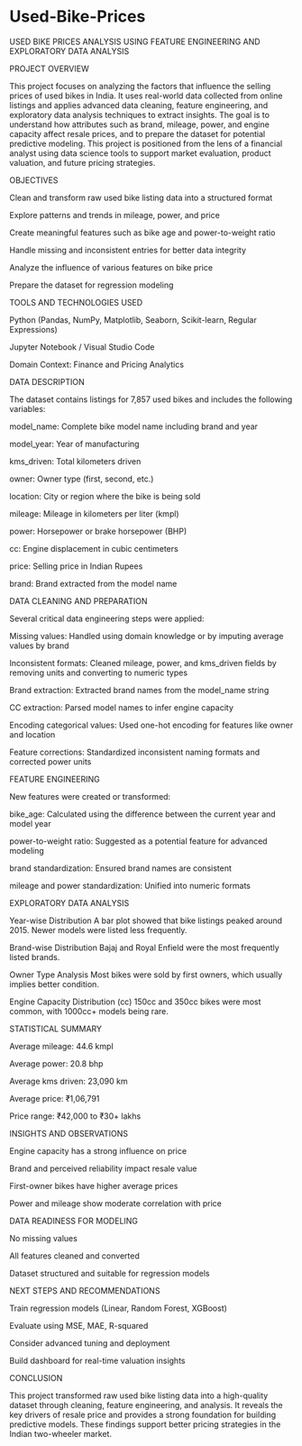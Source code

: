 # Used-Bike-Prices

USED BIKE PRICES ANALYSIS USING FEATURE ENGINEERING AND EXPLORATORY DATA ANALYSIS

PROJECT OVERVIEW

This project focuses on analyzing the factors that influence the selling prices of used bikes in India. It uses real-world data collected from online listings and applies advanced data cleaning, feature engineering, and exploratory data analysis techniques to extract insights. The goal is to understand how attributes such as brand, mileage, power, and engine capacity affect resale prices, and to prepare the dataset for potential predictive modeling.
This project is positioned from the lens of a financial analyst using data science tools to support market evaluation, product valuation, and future pricing strategies.

OBJECTIVES

Clean and transform raw used bike listing data into a structured format

Explore patterns and trends in mileage, power, and price

Create meaningful features such as bike age and power-to-weight ratio

Handle missing and inconsistent entries for better data integrity

Analyze the influence of various features on bike price

Prepare the dataset for regression modeling


TOOLS AND TECHNOLOGIES USED

Python (Pandas, NumPy, Matplotlib, Seaborn, Scikit-learn, Regular Expressions)

Jupyter Notebook / Visual Studio Code

Domain Context: Finance and Pricing Analytics


DATA DESCRIPTION

The dataset contains listings for 7,857 used bikes and includes the following variables:

model_name: Complete bike model name including brand and year

model_year: Year of manufacturing

kms_driven: Total kilometers driven

owner: Owner type (first, second, etc.)

location: City or region where the bike is being sold

mileage: Mileage in kilometers per liter (kmpl)

power: Horsepower or brake horsepower (BHP)

cc: Engine displacement in cubic centimeters

price: Selling price in Indian Rupees

brand: Brand extracted from the model name


DATA CLEANING AND PREPARATION

Several critical data engineering steps were applied:

Missing values: Handled using domain knowledge or by imputing average values by brand

Inconsistent formats: Cleaned mileage, power, and kms_driven fields by removing units and converting to numeric types

Brand extraction: Extracted brand names from the model_name string

CC extraction: Parsed model names to infer engine capacity

Encoding categorical values: Used one-hot encoding for features like owner and location

Feature corrections: Standardized inconsistent naming formats and corrected power units


FEATURE ENGINEERING

New features were created or transformed:

bike_age: Calculated using the difference between the current year and model year

power-to-weight ratio: Suggested as a potential feature for advanced modeling

brand standardization: Ensured brand names are consistent

mileage and power standardization: Unified into numeric formats


EXPLORATORY DATA ANALYSIS

Year-wise Distribution
A bar plot showed that bike listings peaked around 2015. Newer models were listed less frequently.

Brand-wise Distribution
Bajaj and Royal Enfield were the most frequently listed brands.

Owner Type Analysis
Most bikes were sold by first owners, which usually implies better condition.

Engine Capacity Distribution (cc)
150cc and 350cc bikes were most common, with 1000cc+ models being rare.

STATISTICAL SUMMARY

Average mileage: 44.6 kmpl

Average power: 20.8 bhp

Average kms driven: 23,090 km

Average price: ₹1,06,791

Price range: ₹42,000 to ₹30+ lakhs


INSIGHTS AND OBSERVATIONS

Engine capacity has a strong influence on price

Brand and perceived reliability impact resale value

First-owner bikes have higher average prices

Power and mileage show moderate correlation with price


DATA READINESS FOR MODELING

No missing values

All features cleaned and converted

Dataset structured and suitable for regression models


NEXT STEPS AND RECOMMENDATIONS

Train regression models (Linear, Random Forest, XGBoost)

Evaluate using MSE, MAE, R-squared

Consider advanced tuning and deployment

Build dashboard for real-time valuation insights


CONCLUSION

This project transformed raw used bike listing data into a high-quality dataset through cleaning, feature engineering, and analysis. It reveals the key drivers of resale price and provides a strong foundation for building predictive models. These findings support better pricing strategies in the Indian two-wheeler market.
